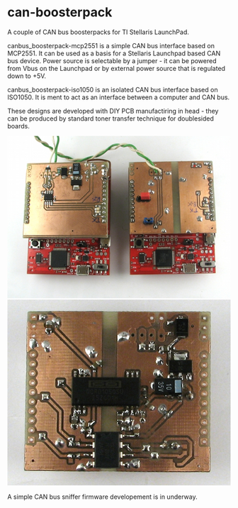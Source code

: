 can-boosterpack
===============

A couple of CAN bus boosterpacks for TI Stellaris LaunchPad.

canbus_boosterpack-mcp2551 is a simple CAN bus interface based on MCP2551. It can be used as a basis for a Stellaris Launchpad based CAN bus device. Power source is selectable by a jumper - it can be powered from Vbus on the Launchpad or by external power source that is regulated down to +5V.

canbus_boosterpack-iso1050 is an isolated CAN bus interface based on ISO1050. It is ment to act as an interface between a computer and CAN bus.

These designs are developed with DIY PCB manufactiring in head - they can be produced by standard toner transfer technique for doublesided boards.

![boosterpacks](img/boosterpacks2.jpg)
![iso1050](img/can-boosterpack-iso1050.jpg)

A simple CAN bus sniffer firmware developement is in underway.
